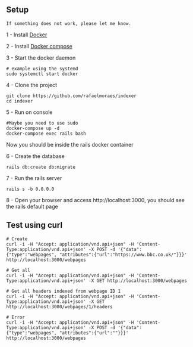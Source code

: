 ## Setup

    If something does not work, please let me know.

1 - Install [Docker](https://docs.docker.com/install/)

2 - Install [Docker compose](https://docs.docker.com/compose/install/)

3 - Start the docker daemon

```shellscript
# example using the systemd
sudo systemctl start docker
```
4 - Clone the project

```shellscript
git clone https://github.com/rafaelmoraes/indexer
cd indexer
```

5 - Run on console

```shellscript
#Maybe you need to use sudo
docker-compose up -d
docker-compose exec rails bash
```

Now you should be inside the rails docker container

6 - Create the database

 ```shellscript
rails db:create db:migrate
 ```

7 - Run the rails server

 ```shellscript
rails s -b 0.0.0.0
 ```

8 - Open your browser and access http://localhost:3000, you should see the rails default page

## Test using curl

```shellscript
# Create
curl -i -H "Accept: application/vnd.api+json" -H 'Content-Type:application/vnd.api+json' -X POST -d '{"data": {"type":"webpages", "attributes":{"url":"https://www.bbc.co.uk/"}}}' http://localhost:3000/webpages

# Get all
curl -i -H "Accept: application/vnd.api+json" -H 'Content-Type:application/vnd.api+json' -X GET http://localhost:3000/webpages

# Get all headers indexed from webpage ID 1
curl -i -H "Accept: application/vnd.api+json" -H 'Content-Type:application/vnd.api+json' -X GET http://localhost:3000/webpages/1/headers

# Error
curl -i -H "Accept: application/vnd.api+json" -H 'Content-Type:application/vnd.api+json' -X POST -d '{"data": {"type":"webpages", "attributes":{"url":""}}}' http://localhost:3000/webpages
```
